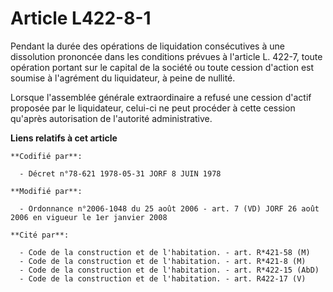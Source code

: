 # Article L422-8-1

Pendant la durée des opérations de liquidation consécutives à une dissolution prononcée dans les conditions prévues à
l'article L. 422-7, toute opération portant sur le capital de la société ou toute cession d'action est soumise à l'agrément
du liquidateur, à peine de nullité.

Lorsque l'assemblée générale extraordinaire a refusé une cession d'actif proposée par le liquidateur, celui-ci ne peut
procéder à cette cession qu'après autorisation de l'autorité administrative.

**Liens relatifs à cet article**

	**Codifié par**:

	  - Décret n°78-621 1978-05-31 JORF 8 JUIN 1978

	**Modifié par**:

	  - Ordonnance n°2006-1048 du 25 août 2006 - art. 7 (VD) JORF 26 août 2006 en vigueur le 1er janvier 2008

	**Cité par**:

	  - Code de la construction et de l'habitation. - art. R*421-58 (M)
	  - Code de la construction et de l'habitation. - art. R*421-8 (M)
	  - Code de la construction et de l'habitation. - art. R*422-15 (AbD)
	  - Code de la construction et de l'habitation. - art. R422-17 (V)
